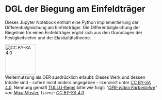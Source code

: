 # DGL der Biegung am Einfeldträger 

Dieses Jupyter Notebook enthält eine Python Implementierung der Differentialgleichung am Einfeldträger. Die Differentialgleichung der Biegelinie für einen Einfeldträger ergibt sich aus den Grundlagen der Festigkeitslehre und der Elastizitätstheorie. 
<div class="oer-cc-licensebox"><a href="https://creativecommons.org/licenses/by-sa/4.0/deed.de"><img src="https://mirrors.creativecommons.org/presskit/buttons/88x31/png/by-sa.png" alt="CC BY-SA 4.0" style="width: 100px"></a><br>Weiternutzung als OER ausdrücklich erlaubt: Dieses Werk und dessen Inhalte sind - sofern nicht anders angegeben - lizenziert unter <a href="https://creativecommons.org/licenses/by-sa/4.0/deed.de" rel="license" target="_blank">CC BY-SA 4.0</a>. Nennung gemäß <a href="https://open-educational-resources.de/oer-tullu-regel/">TULLU-Regel</a> bitte wie folgt: <i><span xmlns:dct="http://purl.org/dc/terms/" property="dct:title">"<a href="https://maxi-muster.de/oer-video-farbenlehre" target="_blank" xmlns:cc="http://creativecommons.org/ns#" rel="cc:attributionURL">OER-Video Farbenlehre</a>"</span> von <span xmlns:cc="http://creativecommons.org/ns#" property="cc:attributionName"><a href="https://maxi-muster.de" target="_blank">Maxi Muster</a></span>, Lizenz: <a href="https://creativecommons.org/licenses/by-sa/4.0/deed.de" target="_blank">CC BY-SA 4.0</a></i>.  </div>
